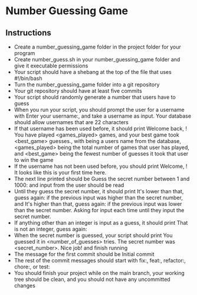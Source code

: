 # Number Guessing Game
## Instructions
- Create a number_guessing_game folder in the project folder for your program
- Create number_guess.sh in your number_guessing_game folder and give it executable permissions
- Your script should have a shebang at the top of the file that uses #!/bin/bash
- Turn the number_guessing_game folder into a git repository
- Your git repository should have at least five commits
- Your script should randomly generate a number that users have to guess
- When you run your script, you should prompt the user for a username with Enter your username:, and take a username as input. Your database should allow usernames that are 22 characters
- If that username has been used before, it should print Welcome back, <username>! You have played <games_played> games, and your best game took <best_game> guesses., with <username> being a users name from the database, <games_played> being the total number of games that user has played, and <best_game> being the fewest number of guesses it took that user to win the game
- If the username has not been used before, you should print Welcome, <username>! It looks like this is your first time here.
- The next line printed should be Guess the secret number between 1 and 1000: and input from the user should be read
- Until they guess the secret number, it should print It's lower than that, guess again: if the previous input was higher than the secret number, and It's higher than that, guess again: if the previous input was lower than the secret number. Asking for input each time until they input the secret number.
- If anything other than an integer is input as a guess, it should print That is not an integer, guess again:
- When the secret number is guessed, your script should print You guessed it in <number_of_guesses> tries. The secret number was <secret_number>. Nice job! and finish running
- The message for the first commit should be Initial commit
- The rest of the commit messages should start with fix:, feat:, refactor:, chore:, or test:
- You should finish your project while on the main branch, your working tree should be clean, and you should not have any uncommitted changes
